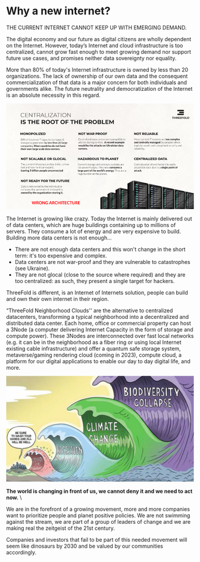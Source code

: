 # Why a new internet?
THE CURRENT INTERNET CANNOT KEEP UP WITH EMERGING DEMAND.

The digital economy and our future as digital citizens are wholly dependent on the Internet. However, today’s Internet and cloud infrastructure is too centralized, cannot grow fast enough to meet growing demand nor support future use cases, and  promises neither data sovereignty nor equality. 

More than 80% of today's Internet infrastructure is owned by less than 20 organizations. The lack of ownership of our own data and the consequent commercialization of that data is a major concern for both individuals and governments alike. The future neutrality and democratization of the Internet is an absolute necessity in this regard.

![alt_text](img/centralized_problems.png "image_tooltip")

The Internet is growing like crazy. Today the Internet is mainly delivered out of data centers, which are huge buildings containing up to millions of servers. They consume a lot of energy and are very expensive to build. Building more data centers is not enough…

* There are not enough data centers and this won't change in the short term: it's too expensive and complex.
* Data centers are not war-proof and they are vulnerable to catastrophes (see Ukraine).
* They are not glocal (close to the source where required) and they are too centralized: as such, they present a single target for hackers.

ThreeFold is different, is an Internet of Internets solution, people can build and own their own internet in their region.

“ThreeFold Neighborhood Clouds'' are the alternative to centralized datacenters, transforming a typical neighborhood into a decentralized and distributed data center. Each home, office or commercial property can host a 3Node (a computer delivering Internet Capacity in the form of storage and compute power). These 3Nodes are interconnected over fast local networks (e.g. it can be in the neighborhood as a fiber ring or using local Internet existing cable infrastructure) and offer a quantum safe storage system, metaverse/gaming rendering cloud (coming in 2023), compute cloud, a platform for our digital applications to enable our day to day digital life, and more.

![alt_text](img/crises_waves.jpg "image_tooltip")

**The world is changing in front of us, we cannot deny it and we need to act now.** \


We are in the forefront of a growing movement, more and more companies want to prioritize people and planet positive policies. We are not swimming against the stream, we are part of a group of leaders of change and we are making real the zeitgeist of the 21st century. 

Companies and investors that fail to be part of this needed movement will seem like dinosaurs by 2030 and be valued by our communities accordingly.